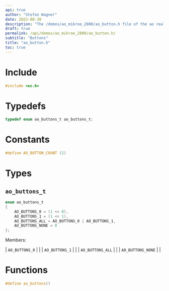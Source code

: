 ```yaml
---
api: true
author: "Stefan Wagner"
date: 2022-08-30
description: "The /demos/ao_mikroe_2800/ao_button.h file of the ao real-time operating system."
draft: true
permalink: /api/demos/ao_mikroe_2800/ao_button.h/
subtitle: "Buttons"
title: "ao_button.h"
toc: true
---
```


# Include

```c
#include <xc.h>
```

# Typedefs

```c
typedef enum ao_buttons_t ao_buttons_t;
```

# Constants

```c
#define AO_BUTTON_COUNT (2)
```

# Types

## `ao_buttons_t`

```c
enum ao_buttons_t
{
    AO_BUTTONS_0 = (1 << 0),
    AO_BUTTONS_1 = (1 << 1),
    AO_BUTTONS_ALL = AO_BUTTONS_0 | AO_BUTTONS_1,
    AO_BUTTONS_NONE = 0
};
```

Members:

| `AO_BUTTONS_0` | |
| `AO_BUTTONS_1` | |
| `AO_BUTTONS_ALL` | |
| `AO_BUTTONS_NONE` | |

# Functions

```c
#define ao_buttons()
```

